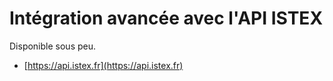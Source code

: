 # Intégration avancée avec l'API ISTEX

Disponible sous peu.

- [https://api.istex.fr](https://api.istex.fr)

